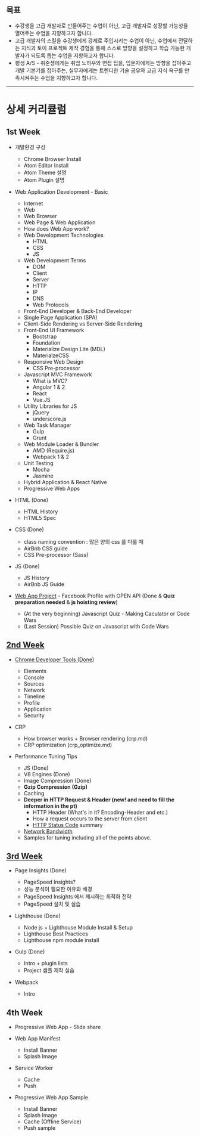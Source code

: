 ## 목표
- 수강생을 고급 개발자로 만들어주는 수업이 아닌, 고급 개발자로 성장할 가능성을 열어주는 수업을 지향하고자 합니다.
- 고급 개발자의 스킬을 수강생에게 강제로 주입시키는 수업이 아닌, 수업에서 전달하는 지식과 토이 프로젝트 제작 경험을 통해 스스로 방향을 설정하고 학습 가능한 개발자가 되도록 돕는 수업을 지향하고자 합니다.
- 평생 A/S - 취준생에게는 취업 노하우와 면접 팁을, 입문자에게는 방향을 잡아주고 개발 기본기를 잡아주는, 실무자에게는 트렌디한 기술 공유와 고급 지식 욕구를 만족시켜주는 수업을 지향하고자 합니다.

---
# 상세 커리큘럼
## 1st Week
- 개발환경 구성
  - Chrome Browser Install
  - Atom Editor Install
  - Atom Theme 설명
  - Atom Plugin 설명

- Web Application Development - Basic
  - Internet
  - Web
  - Web Browser
  - Web Page & Web Application
  - How does Web App work?
  - Web Development Technologies
    - HTML
    - CSS
    - JS
  - Web Development Terms
    - DOM
    - Client
    - Server
    - HTTP
    - IP
    - DNS
    - Web Protocols
  - Front-End Developer & Back-End Developer
  - Single Page Application (SPA)
  - Client-Side Rendering vs Server-Side Rendering
  - Front-End UI Framework
    - Bootstrap
    - Foundation
    - Materialize Design Lite (MDL)
    - MaterialzeCSS
  - Responsive Web Design
    - CSS Pre-processor
  - Javascript MVC Framework
    - What is MVC?
    - Angular 1 & 2
    - React
    - Vue.JS
  - Utility Libraries for JS
    - jQuery
    - underscore.js
  - Web Task Manager
    - Gulp
    - Grunt
  - Web Module Loader & Bundler
    - AMD (Require.js)
    - Webpack 1 & 2
  - Unit Testing
    - Mocha
    - Jasmine
  - Hybrid Application & React Native
  - Progressive Web Apps

- HTML (Done)
  - HTML History
  - HTML5 Spec

- CSS (Done)
  - class naming convention : 많은 양의 css 를 다룰 때
  - AirBnb CSS guide
  - CSS Pre-processor (Sass)

- JS (Done)
  - JS History
  - AirBnb JS Guide

- [Web App Project](https://github.com/joshua1988/DevCampWAP-SWA) - Facebook Profile with OPEN API (Done & **Quiz preparation needed** & **js hoisting review**)
  - (At the very beginning) Javascript Quiz - Making Caculator or Code Wars
  - (Last Session) Possible Quiz on Javascript with Code Wars

## [2nd Week](https://github.com/joshua1988/DevCampWAP-BCO)
- [Chrome Developer Tools (Done)](https://github.com/joshua1988/DevCampWAP-DevTools)
  - Elements
  - Console
  - Sources
  - Network
  - Timeline
  - Profile
  - Application
  - Security

- CRP
  - How browser works + Browser rendering (crp.md)
  - CRP optimization (crp_optimize.md)

- Performance Tuning Tips
  - JS (Done)
  - V8 Engines (Done)
  - Image Compression (Done)
  - **Gzip Compression (Gzip)**
  - Caching
  - **Deeper in HTTP Request & Header (new! and need to fill the information in the pt)**
    - HTTP Header (What's in it? Encoding-Header and etc.)
    - How a request occurs to the server from client
    - [HTTP Status Code](https://www.slideshare.net/woolimryu/ss-51132805) summary
  - [Network Bandwidth](http://readme.skplanet.com/?p=9735)
  - Samples for tuning including all of the points above.

## [3rd Week](https://github.com/joshua1988/DevCampWAP-PAO)
- Page Insights (Done)
  - PageSpeed Insights?
  - 성능 분석이 필요한 이유와 배경
  - PageSpeed Insights 에서 제시하는 최적화 전략
  - PageSpeed 설치 및 실습

- Lighthouse (Done)
  - Node js + Lighthouse Module Install & Setup
  - Lighthouse Best Practices
  - Lighthouse npm module install

- Gulp (Done)
  - Intro + plugin lists
  - Project 샘플 제작 실습

- Webpack
  - Intro

## 4th Week
- Progressive Web App - Slide share

- Web App Manifest
  - Install Banner
  - Splash Image

- Service Worker
  - Cache
  - Push

- Progressive Web App Sample
  - Install Banner
  - Splash Image
  - Cache (Offline Service)
  - Push sample
